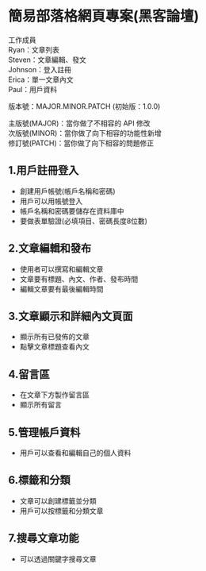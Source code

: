 # 簡易部落格網頁專案(黑客論壇)
工作成員  
Ryan：文章列表   
Steven：文章編輯、發文  
Johnson：登入註冊  
Erica：單一文章內文  
Paul：用戶資料  

版本號：MAJOR.MINOR.PATCH (初始版：1.0.0)  

主版號(MAJOR)：當你做了不相容的 API 修改  
次版號(MINOR)：當你做了向下相容的功能性新增  
修訂號(PATCH)：當你做了向下相容的問題修正  

## 1.用戶註冊登入

- 創建用戶帳號(帳戶名稱和密碼)
- 用戶可以用帳號登入
- 帳戶名稱和密碼要儲存在資料庫中
- 要做表單驗證(必填項目、密碼長度8位數)

## 2.文章編輯和發布

- 使用者可以撰寫和編輯文章
- 文章要有標題、內文、作者、發布時間
- 編輯文章要有最後編輯時間

## 3.文章顯示和詳細內文頁面

- 顯示所有已發佈的文章
- 點擊文章標題查看內文

## 4.留言區

- 在文章下方製作留言區
- 顯示所有留言

## 5.管理帳戶資料

- 用戶可以查看和編輯自己的個人資料

## 6.標籤和分類

- 文章可以創建標籤並分類
- 用戶可以按標籤和分類文章

## 7.搜尋文章功能

- 可以透過關鍵字搜尋文章

